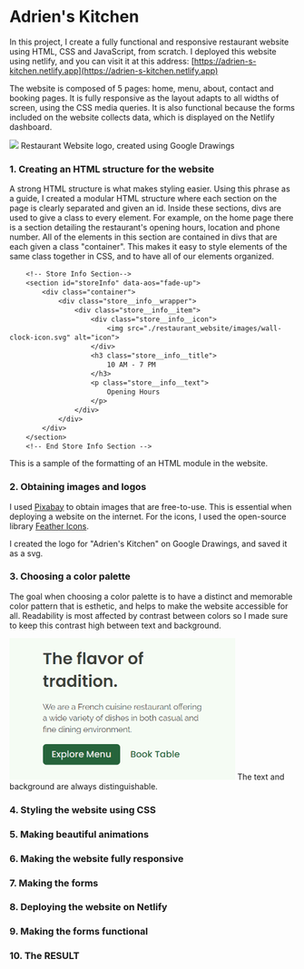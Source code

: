 # Adrien's Kitchen

In this project, I create a fully functional and responsive restaurant website using HTML, CSS and JavaScript, from scratch. I deployed this website using netlify, and you can visit it at this address: [https://adrien-s-kitchen.netlify.app](https://adrien-s-kitchen.netlify.app)

The website is composed of 5 pages: home, menu, about, contact and booking pages. It is fully responsive as the layout adapts to all widths of screen, using the CSS media queries. It is also functional because the forms included on the website collects data, which is displayed on the Netlify dashboard. 


<img src="https://github.com/NOBODIDI/Restaurant-website/blob/main/restaurant_website/images/logo.png" height="150">
Restaurant Website logo, created using Google Drawings

### 1. Creating an HTML structure for the website

A strong HTML structure is what makes styling easier. Using this phrase as a guide, I created a modular HTML structure where each section on the page is clearly separated and given an id. Inside these sections, divs are used to give a class to every element. 
For example, on the home page there is a section detailing the restaurant's opening hours, location and phone number. All of the elements in this section are contained in divs that are each given a class "container". This makes it easy to style elements of the same class together in CSS, and to have all of our elements organized. 

```
    <!-- Store Info Section-->
    <section id="storeInfo" data-aos="fade-up">
        <div class="container">
            <div class="store__info__wrapper">
                <div class="store__info__item">
                    <div class="store__info__icon">
                        <img src="./restaurant_website/images/wall-clock-icon.svg" alt="icon">
                    </div>
                    <h3 class="store__info__title">
                        10 AM - 7 PM 
                    </h3>
                    <p class="store__info__text">
                        Opening Hours
                    </p>
                </div>
            </div>
        </div>
    </section>
    <!-- End Store Info Section -->
```
This is a sample of the formatting of an HTML module in the website.

### 2. Obtaining images and logos

I used [Pixabay](https://pixabay.com/) to obtain images that are free-to-use. This is essential when deploying a website on the internet. 
For the icons, I used the open-source library [Feather Icons](https://feathericons.com/). 

I created the logo for "Adrien's Kitchen" on Google Drawings, and saved it as a svg. 

### 3. Choosing a color palette

The goal when choosing a color palette is to have a distinct and memorable color pattern that is esthetic, and helps to make the website accessible for all. 
Readability is most affected by contrast between colors so I made sure to keep this contrast high between text and background. 

<img src="https://github.com/NOBODIDI/Adrien-s-Kitchen/blob/main/restaurant_website/images/text_contrast.png" height="250">
The text and background are always distinguishable. 

### 4. Styling the website using CSS


### 5. Making beautiful animations
### 6. Making the website fully responsive
### 7. Making the forms
### 8. Deploying the website on Netlify
### 9. Making the forms functional
### 10. The RESULT
